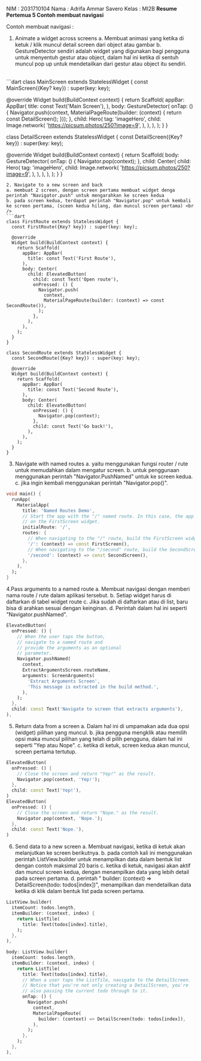 NIM : 2031710104
Nama : Adrifa Ammar Savero
Kelas : MI2B
<b>Resume Pertemua 5 Contoh membuat navigasi</b> 


Contoh membuat navigasi : 
1. Animate a widget across screens
a. Membuat animasi yang ketika di ketuk / klik muncul detail screen dari object atau gambar 
b. GestureDetector sendiri adalah widget yang digunakan bagi pengguna 
untuk menyentuh gestur atau object, dalam hal ini ketika di sentuh muncul pop up untuk mendetailkan dari gestur atau object itu sendiri. 
<br />
```dart
class MainScreen extends StatelessWidget {
  const MainScreen({Key? key}) : super(key: key);

  @override
  Widget build(BuildContext context) {
    return Scaffold(
      appBar: AppBar(
        title: const Text('Main Screen'),
      ),
      body: GestureDetector(
        onTap: () {
          Navigator.push(context, MaterialPageRoute(builder: (context) {
            return const DetailScreen();
          }));
        },
        child: Hero(
          tag: 'imageHero',
          child: Image.network(
            'https://picsum.photos/250?image=9',
          ),
        ),
      ),
    );
  }
}

class DetailScreen extends StatelessWidget {
  const DetailScreen({Key? key}) : super(key: key);

  @override
  Widget build(BuildContext context) {
    return Scaffold(
      body: GestureDetector(
        onTap: () {
          Navigator.pop(context);
        },
        child: Center(
          child: Hero(
            tag: 'imageHero',
            child: Image.network(
              'https://picsum.photos/250?image=9',
            ),
          ),
        ),
      ),
    );
  }
}
```
2. Navigate to a new screen and back
a. membuat 2 screen, dengan screen pertama membuat widget denga perintah "Navigator.push" untuk mengarahkan ke screen kedua
b. pada screen kedua, terdapat perintah "Navigator.pop" untuk kembali ke screen pertama, (sceen kedua hilang, dan muncul screen pertama) <br />
```dart
class FirstRoute extends StatelessWidget {
  const FirstRoute({Key? key}) : super(key: key);

  @override
  Widget build(BuildContext context) {
    return Scaffold(
      appBar: AppBar(
        title: const Text('First Route'),
      ),
      body: Center(
        child: ElevatedButton(
          child: const Text('Open route'),
          onPressed: () {
            Navigator.push(
              context,
              MaterialPageRoute(builder: (context) => const SecondRoute()),
            );
          },
        ),
      ),
    );
  }
}

class SecondRoute extends StatelessWidget {
  const SecondRoute({Key? key}) : super(key: key);

  @override
  Widget build(BuildContext context) {
    return Scaffold(
      appBar: AppBar(
        title: const Text('Second Route'),
      ),
      body: Center(
        child: ElevatedButton(
          onPressed: () {
            Navigator.pop(context);
          },
          child: const Text('Go back!'),
        ),
      ),
    );
  }
}
```

3. Navigate with named routes
a. yaitu menggunakan fungsi  router / rute untuk memudahkan dalam mengatur screen.
b. untuk penggunaan menggunakan perintah "Navigator.PushNamed" untuk ke screen kedua.
c. jika ingin kembali menggunakan perintah  "Navigator.pop()". 
```dart
void main() {
  runApp(
    MaterialApp(
      title: 'Named Routes Demo',
      // Start the app with the "/" named route. In this case, the app starts
      // on the FirstScreen widget.
      initialRoute: '/',
      routes: {
        // When navigating to the "/" route, build the FirstScreen widget.
        '/': (context) => const FirstScreen(),
        // When navigating to the "/second" route, build the SecondScreen widget.
        '/second': (context) => const SecondScreen(),
      },
    ),
  );
}
```
4.Pass arguments to a named route
a. Membuat navigasi dengan memberi nama route / rute dalam aplikasi tersebut.
b. Setiap widget harus di daftarkan di tabel widget route
c. Jika sudah di daftarkan atau di list, baru bisa di arahkan sesuai dengan keinginan.
d. Perintah dalam hal ini seperti "Navigator.pushNamed".

``` dart
ElevatedButton(
  onPressed: () {
    // When the user taps the button,
    // navigate to a named route and
    // provide the arguments as an optional
    // parameter.
    Navigator.pushNamed(
      context,
      ExtractArgumentsScreen.routeName,
      arguments: ScreenArguments(
        'Extract Arguments Screen',
        'This message is extracted in the build method.',
      ),
    );
  },
  child: const Text('Navigate to screen that extracts arguments'),
),
```

5. Return data from a screen
a. Dalam hal ini di umpamakan ada dua opsi (widget) pilihan yang muncul.
b. jika pengguna mengklik atau memilih opsi maka muncul pilihan yang telah di pilih pengguna, dalam hal ini seperti "Yep atau Nope".
c. ketika di ketuk, screen kedua akan muncul, screen pertama tertutup.

```dart
ElevatedButton(
  onPressed: () {
    // Close the screen and return "Yep!" as the result.
    Navigator.pop(context, 'Yep!');
  },
  child: const Text('Yep!'),
)
ElevatedButton(
  onPressed: () {
    // Close the screen and return "Nope." as the result.
    Navigator.pop(context, 'Nope.');
  },
  child: const Text('Nope.'),
)

```
6. Send data to a new screen
a. Membuat navigasi, ketika di ketuk akan melanjutkan ke screen berikutnya.
b. pada contoh kali ini menggunakan perintah ListView.builder untuk menampilkan data dalam bentuk list dengan contoh maksimal 20 baris
c. ketika di ketuk, navigasi akan aktif dan muncul screen kedua, dengan menampilkan data yang lebih detail pada screen pertama.
d. perintah " builder: (context) => DetailScreen(todo: todos[index])", menampilkan dan mendetailkan data ketika di klik dalam bentuk list pada screen pertama.
```dart
ListView.builder(
  itemCount: todos.length,
  itemBuilder: (context, index) {
    return ListTile(
      title: Text(todos[index].title),
    );
  },
),

body: ListView.builder(
  itemCount: todos.length,
  itemBuilder: (context, index) {
    return ListTile(
      title: Text(todos[index].title),
      // When a user taps the ListTile, navigate to the DetailScreen.
      // Notice that you're not only creating a DetailScreen, you're
      // also passing the current todo through to it.
      onTap: () {
        Navigator.push(
          context,
          MaterialPageRoute(
            builder: (context) => DetailScreen(todo: todos[index]),
          ),
        );
      },
    );
  },
),

```





